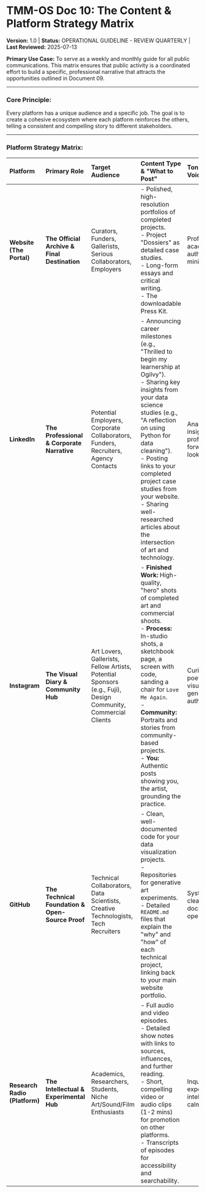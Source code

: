 # TMM-OS Doc 10: The Content & Platform Strategy Matrix
**Version:** 1.0 | **Status:** OPERATIONAL GUIDELINE - REVIEW QUARTERLY | **Last Reviewed:** 2025-07-13

**Primary Use Case:** To serve as a weekly and monthly guide for all public communications. This matrix ensures that public activity is a coordinated effort to build a specific, professional narrative that attracts the opportunities outlined in Document 09.

---

### Core Principle:
Every platform has a unique audience and a specific job. The goal is to create a cohesive ecosystem where each platform reinforces the others, telling a consistent and compelling story to different stakeholders.

---

### Platform Strategy Matrix:

| **Platform** | **Primary Role** | **Target Audience** | **Content Type & "What to Post"** | **Tone of Voice** | **Strategic Goal** |
| :--- | :--- | :--- | :--- | :--- | :--- |
| **Website (The Portal)** | **The Official Archive & Final Destination** | Curators, Funders, Gallerists, Serious Collaborators, Employers | - Polished, high-resolution portfolios of completed projects. <br> - Project "Dossiers" as detailed case studies. <br> - Long-form essays and critical writing. <br> - The downloadable Press Kit. | Professional, academic, authoritative, minimal. | **To Be the Definitive Source of Truth.** This is the link you put in every proposal and on your CV. It must be flawless and instantly prove your professionalism and the depth of your work. |
| **LinkedIn** | **The Professional & Corporate Narrative** | Potential Employers, Corporate Collaborators, Funders, Recruiters, Agency Contacts | - Announcing career milestones (e.g., "Thrilled to begin my learnership at Ogilvy"). <br> - Sharing key insights from your data science studies (e.g., "A reflection on using Python for data cleaning"). <br> - Posting links to your completed project case studies from your website. <br> - Sharing well-researched articles about the intersection of art and technology. | Analytical, insightful, professional, forward-looking. | **To Build Legitimacy & Credibility.** This platform demonstrates your seriousness, your business acumen, and your position as an emerging thought leader in the art-tech space. |
| **Instagram** | **The Visual Diary & Community Hub** | Art Lovers, Gallerists, Fellow Artists, Potential Sponsors (e.g., Fuji), Design Community, Commercial Clients | - **Finished Work:** High-quality, "hero" shots of completed art and commercial shoots. <br> - **Process:** In-studio shots, a sketchbook page, a screen with code, sanding a chair for `Love Me Again`. <br> - **Community:** Portraits and stories from community-based projects. <br> - **You:** Authentic posts showing you, the artist, grounding the practice. | Curious, poetic, visual, generous, authentic. | **To Showcase Your Aesthetic & Work Ethic.** This is where you build a visual following, connect with the art world on a personal level, and create the visual evidence that attracts brand sponsors and commercial work. |
| **GitHub** | **The Technical Foundation & Open-Source Proof** | Technical Collaborators, Data Scientists, Creative Technologists, Tech Recruiters | - Clean, well-documented code for your data visualization projects. <br> - Repositories for generative art experiments. <br> - Detailed `README.md` files that explain the "why" and "how" of each technical project, linking back to your main website portfolio. | Systematic, clear, documented, open. | **To Prove Your Technical Competency.** A potential tech collaborator or data-focused funder will check this. It must be organized and demonstrate rigorous, clean coding practices. |
| **Research Radio (Platform)**| **The Intellectual & Experimental Hub** | Academics, Researchers, Students, Niche Art/Sound/Film Enthusiasts | - Full audio and video episodes. <br> - Detailed show notes with links to sources, influences, and further reading. <br> - Short, compelling video or audio clips (1-2 mins) for promotion on other platforms. <br> - Transcripts of episodes for accessibility and searchability. | Inquisitive, experimental, intelligent, calm. | **To Establish Thought Leadership & Intellectual Depth.** This platform proves that your work is backed by deep research and critical thinking, attracting an academic and highly engaged audience. |